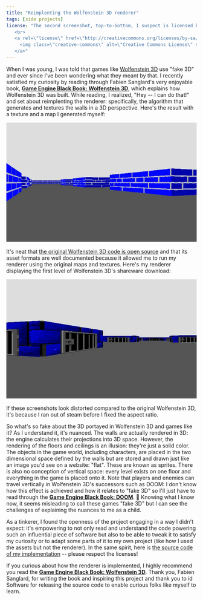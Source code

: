 ```yaml
---
title: "Reimplenting the Wolfenstein 3D renderer"
tags: [side projects]
license: "The second screenshot, top-to-bottom, I suspect is licensed by id Software because it contains screenshots featuring textures from the Wolfenstein 3D shareware release. The remainder of this work is licensed under <a rel=\"license\" href=\"http://creativecommons.org/licenses/by-sa/4.0/\">Creative Commons Attribution-ShareAlike 4.0 International License</a>.
   <br>
   <a rel=\"license\" href=\"http://creativecommons.org/licenses/by-sa/4.0/\">
     <img class=\"creative-commons\" alt=\"Creative Commons License\" src=\"https://i.creativecommons.org/l/by-sa/4.0/88x31.png\" />
   </a>"
---
```

When I was young, I was told that games like [Wolfenstein 3D][wiki] use "fake 3D" and ever since I've been wondering what they meant by that. I recently satisfied my curiosity by reading through Fabien Sanglard's very enjoyable book, [**Game Engine Black Book: Wolfenstein 3D**][gebb], which explains how Wolfenstein 3D was built. While reading, I realized, "Hey -- I can do that!" and set about reimplenting the renderer: specifically, the algorithm that generates and textures the walls in a 3D perspective. Here's the result with a texture and a map I generated myself:

<img loading="lazy" src="/im/posts/w3d-programmer-art.webp" alt="A screenshot of Wolfenstein 3D as rendered by mcomella's implementation with mcomella's textures"/>

It's neat that [the original Wolfenstein 3D code is open source][w3d-source] and that its asset formats are well documented because it allowed me to run my renderer using the original maps and textures. Here's my renderer displaying the first level of Wolfenstein 3D's shareware download:

<img loading="lazy" src="/im/posts/w3d-shareware.webp" alt="A screenshot of Wolfenstein 3D as rendered by mcomella's implementation with the assets from the shareware version of Wolfenstein 3D"/>

If these screenshots look distorted compared to the original Wolfenstein 3D, it's because I ran out of steam before I fixed the aspect ratio.

So what's so fake about the 3D portayed in Wolfenstein 3D and games like it? As I understand it, it's nuanced. The walls are actually rendered in 3D: the engine calculates their projections into 3D space. However, the rendering of the floors and ceilings is an illusion: they're just a solid color. The objects in the game world, including characters, are placed in the two dimensional space defined by the walls but are stored and drawn just like an image you'd see on a website: "flat". These are known as sprites. There is also no conception of vertical space: every level exists on one floor and everything in the game is placed onto it. Note that players and enemies can travel vertically in Wolfenstein 3D's successors such as DOOM: I don't know how this effect is achieved and how it relates to "fake 3D" so I'll just have to read through the [**Game Engine Black Book: DOOM**][gebb doom]. 🙂 Knowing what I know now, it seems misleading to call these games "fake 3D" but I can see the challenges of explaining the nuances to me as a child.

As a tinkerer, I found the openness of the project engaging in a way I didn't expect: it's empowering to not only read and understand the code powering such an influential piece of software but also to be able to tweak it to satisfy my curiosity or to adapt some parts of it to my own project (like how I used the assets but not the renderer). In the same spirit, here is [the source code of my implementation][source] -- please respect the licenses!

If you curious about how the renderer is implemented, I highly recommend you read the [**Game Engine Black Book: Wolfenstein 3D**][gebb]. Thank you, Fabien Sanglard, for writing the book and inspiring this project and thank you to id Software for releasing the source code to enable curious folks like myself to learn.

[gebb]: https://fabiensanglard.net/gebbwolf3d/
[gebb doom]: https://fabiensanglard.net/gebbdoom/
[w3d-source]: https://github.com/id-Software/wolf3d
[wiki]: https://en.wikipedia.org/wiki/Wolfenstein_3D
[source]: https://github.com/mcomella/w3d-renderer

